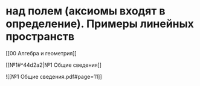 # над полем (аксиомы входят в определение). Примеры линейных пространств
[[00 Алгебра и геометрия]]

[[№1#^44d2a2|№1 Общие сведения]]

![[№1 Общие сведения.pdf#page=11]]

